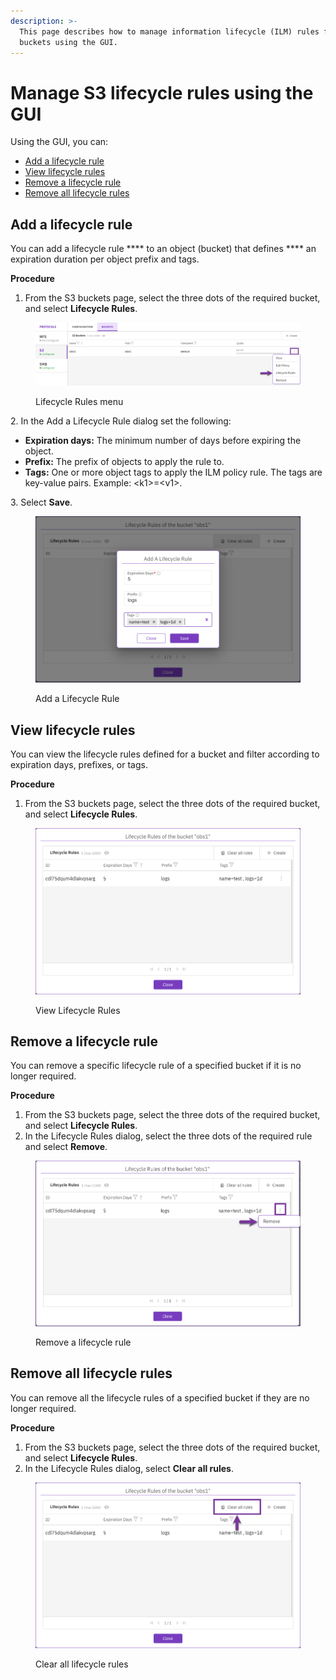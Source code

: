 ```yaml
---
description: >-
  This page describes how to manage information lifecycle (ILM) rules for S3
  buckets using the GUI.
---
```


# Manage S3 lifecycle rules using the GUI

Using the GUI, you can:

* [Add a lifecycle rule](s3-information-lifecycle-management.md#add-a-lifecycle-rule)
* [View lifecycle rules](s3-information-lifecycle-management.md#viewing-ilm-rules)
* [Remove a lifecycle rule](s3-information-lifecycle-management.md#remove-a-lifecycle-rule)
* [Remove all lifecycle rules](s3-information-lifecycle-management.md#or-all-rules)

## **Add** a lifecycle rule

You can add a lifecycle rule **** to an object (bucket) that defines **** an expiration duration per object prefix and tags.&#x20;

**Procedure**

1. From the S3 buckets page, select the three dots of the required bucket, and select **Lifecycle Rules**.

<figure><img src="../../../.gitbook/assets/wmng_4_1_s3_add_life_cycle_rule_menu.png" alt=""><figcaption><p>Lifecycle Rules menu</p></figcaption></figure>

2\. In the Add a Lifecycle Rule dialog set the following:&#x20;

* **Expiration days:** The minimum number of days before expiring the object.
* **Prefix:** The prefix of objects to apply the rule to.
* **Tags:** One or more object tags to apply the ILM policy rule. The tags are key-value pairs. Example: \<k1>=\<v1>.

3\. Select **Save**.

<figure><img src="../../../.gitbook/assets/wmng_4_1_s3_add_life_cycle_rule.png" alt=""><figcaption><p>Add a Lifecycle Rule</p></figcaption></figure>

## View lifecycle rules <a href="#viewing-ilm-rules" id="viewing-ilm-rules"></a>

You can view the lifecycle rules defined for a bucket and filter according to expiration days, prefixes, or tags.&#x20;

**Procedure**

1. From the S3 buckets page, select the three dots of the required bucket, and select **Lifecycle Rules**.

<figure><img src="../../../.gitbook/assets/wmng_4_1_s3_lifecycle_rules.png" alt=""><figcaption><p>View Lifecycle Rules</p></figcaption></figure>

## Remove a lifecycle rule

You can remove a specific lifecycle rule of a specified bucket if it is no longer required.

**Procedure**

1. From the S3 buckets page, select the three dots of the required bucket, and select **Lifecycle Rules**.
2. In the Lifecycle Rules dialog, select the three dots of the required rule and select **Remove**.

<figure><img src="../../../.gitbook/assets/wmng_4_1_s3_remove_lifecycle_rule.png" alt=""><figcaption><p>Remove a lifecycle rule</p></figcaption></figure>

## Remove all lifecycle rules

You can remove all the lifecycle rules of a specified bucket if they are no longer required.

**Procedure**

1. From the S3 buckets page, select the three dots of the required bucket, and select **Lifecycle Rules**.
2. In the Lifecycle Rules dialog, select **Clear all rules**.

<figure><img src="../../../.gitbook/assets/wmng_4_1_s3_lifecycle_rule_clear_all.png" alt=""><figcaption><p>Clear all lifecycle rules</p></figcaption></figure>
